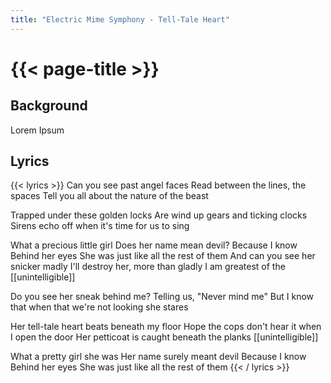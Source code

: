 ```yaml
---
title: "Electric Mime Symphony - Tell-Tale Heart"
---
```

# {{< page-title >}}

## Background
Lorem Ipsum

## Lyrics
{{< lyrics >}}
Can you see past angel faces
Read between the lines, the spaces
Tell you all about the nature of the beast

Trapped under these golden locks
Are wind up gears and ticking clocks
Sirens echo off when it's time for us to sing

What a precious little girl
Does her name mean devil?
Because I know
Behind her eyes
She was just like all the rest of them
And can you see her snicker madly
I'll destroy her, more than gladly
I am greatest of the [[unintelligible]]

Do you see her sneak behind me?
Telling us, "Never mind me"
But I know that when that we're not looking she stares

Her tell-tale heart beats beneath my floor
Hope the cops don't hear it when I open the door
Her petticoat is caught beneath the planks
[[unintelligible]]

What a pretty girl she was
Her name surely meant devil
Because I know
Behind her eyes
She was just like all the rest of them
{{< / lyrics >}}
